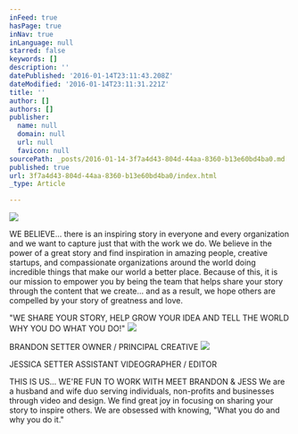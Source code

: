 ```yaml
---
inFeed: true
hasPage: true
inNav: true
inLanguage: null
starred: false
keywords: []
description: ''
datePublished: '2016-01-14T23:11:43.208Z'
dateModified: '2016-01-14T23:11:31.221Z'
title: ''
author: []
authors: []
publisher:
  name: null
  domain: null
  url: null
  favicon: null
sourcePath: _posts/2016-01-14-3f7a4d43-804d-44aa-8360-b13e60bd4ba0.md
published: true
url: 3f7a4d43-804d-44aa-8360-b13e60bd4ba0/index.html
_type: Article

---
```

![](https://the-grid-user-content.s3-us-west-2.amazonaws.com/69c9c715-9e91-4ca0-a124-d41e14d0744d.jpg)

WE BELIEVE... there is an inspiring story in everyone and every organization and we want to capture just that with the work we do.
We believe in the power of a great story and find inspiration in amazing people, creative startups, and compassionate organizations around the world doing incredible things that make our world a better place. 
Because of this, it is our mission to empower you by being the team that helps share your story through the content that we create... and as a result, we hope others are compelled by your story of greatness and love. 

"WE SHARE YOUR STORY, 
HELP GROW YOUR IDEA AND TELL THE WORLD WHY YOU DO WHAT YOU DO!"
![](https://the-grid-user-content.s3-us-west-2.amazonaws.com/380a9431-a44e-417a-b8fa-f1b9102a9a4b.jpg)

BRANDON SETTER
OWNER / PRINCIPAL CREATIVE
![](https://the-grid-user-content.s3-us-west-2.amazonaws.com/63ade474-1e38-4336-b31c-7ea20a7dcc7a.jpg)

JESSICA SETTER
ASSISTANT VIDEOGRAPHER / EDITOR

THIS IS US... WE'RE FUN TO WORK WITH
MEET BRANDON & JESS
We are a husband and wife duo serving individuals, non-profits and businesses through video and design.
We find great joy in focusing on sharing your story to inspire others. We are obsessed with knowing, "What you do and why you do it."
